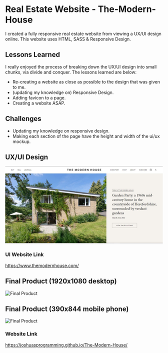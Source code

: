 # Real Estate Website - The-Modern-House

I created a fully responsive real estate website from viewing a UX/UI design online. This website uses HTML, SASS & Responsive Design.

## Lessons Learned

I really enjoyed the process of breaking down the UX/UI design into small chunks, via divide and conquer.
The lessons learned are below:

* Re-creating a website as close as possible to the design that was given to me. 
* (updating my knowledge on) Responsive Design.
* Adding favicon to a page. 
* Creating a website ASAP.

## Challenges 

* Updating my knowledge on responsive design.
* Making each section of the page have the height and width of the ui/ux mockup.

## UX/UI Design 
![Final Product](https://github.com/JoshuasProgramming/The-Modern-House/blob/main/images/uiux.JPG)
### UI Website Link 
https://www.themodernhouse.com/

## Final Product (1920x1080 desktop)
![Final Product](https://github.com/JoshuasProgramming/The-Modern-House/blob/main/images/1920x1080-min.png)

## Final Product (390x844 mobile phone)
![Final Product](https://github.com/JoshuasProgramming/The-Modern-House/blob/main/images/390x844.png)

### Website Link
https://joshuasprogramming.github.io/The-Modern-House/

